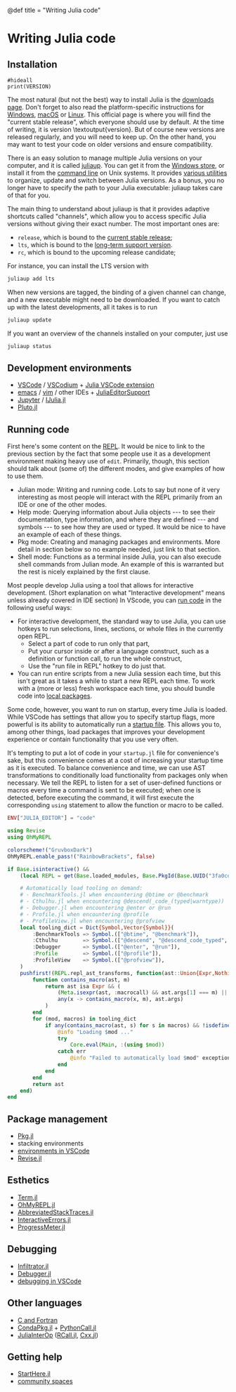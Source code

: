 @def title = "Writing Julia code"

# Writing Julia code

<!-- \toc -->

## Installation

```julia:version
#hideall
print(VERSION)
```

The most natural (but not the best) way to install Julia is the [downloads page](https://julialang.org/downloads/).
Don't forget to also read the platform-specific instructions for [Windows](https://julialang.org/downloads/platform/#windows), [macOS](https://julialang.org/downloads/platform/#macos) or [Linux](https://julialang.org/downloads/platform/#linux_and_freebsd).
This official page is where you will find the "current stable release", which everyone should use by default.
At the time of writing, it is version \textoutput{version}.
But of course new versions are released regularly, and you will need to keep up.
On the other hand, you may want to test your code on older versions and ensure compatibility.

There is an easy solution to manage multiple Julia versions on your computer, and it is called [juliaup](https://github.com/JuliaLang/juliaup).
You can get it from the [Windows store](https://github.com/JuliaLang/juliaup#windows), or install it from the [command line](https://github.com/JuliaLang/juliaup#mac-and-linux) on Unix systems.
It provides [various utilities](https://github.com/JuliaLang/juliaup#using-juliaup) to organize, update and switch between Julia versions.
As a bonus, you no longer have to specify the path to your Julia executable: juliaup takes care of that for you.

The main thing to understand about juliaup is that it provides adaptive shortcuts called "channels", which allow you to access specific Julia versions without giving their exact number.
The most important ones are:
* `release`, which is bound to the [current stable release](https://julialang.org/downloads/#current_stable_release);
* `lts`, which is bound to the [long-term support version](https://julialang.org/downloads/#long_term_support_release).
* `rc`, which is bound to the upcoming release candidate;

For instance, you can install the LTS version with
```bash
juliaup add lts
```
When new versions are tagged, the binding of a given channel can change, and a new executable might need to be downloaded.
If you want to catch up with the latest developments, all it takes is to run
```bash
juliaup update
```
If you want an overview of the channels installed on your computer, just use
```bash
juliaup status
```

## Development environments

* [VSCode](https://code.visualstudio.com/) / [VSCodium](https://vscodium.com/) + [Julia VSCode extension](https://www.julia-vscode.org/)
* [emacs](https://www.gnu.org/software/emacs/) / [vim](https://www.vim.org/) / other IDEs + [JuliaEditorSupport](https://github.com/JuliaEditorSupport)
* [Jupyter](https://jupyter.org/) / [IJulia.jl](https://github.com/JuliaLang/IJulia.jl)
* [Pluto.jl](https://plutojl.org/)


<!-- We shoukd mention the REPL as a development environment here -->

## Running code

First here's some content on the [REPL](https://docs.julialang.org/en/v1/stdlib/REPL/).
It would be nice to link to the previous section by the fact that some people use it as a development environment making heavy use of `edit`.
Primarily, though, this section should talk about (some of) the different modes, and give examples of how to use them.
* Julian mode: Writing and running code.
    Lots to say but none of it very interesting as most people will interact with the REPL primarily from an IDE or one of the other modes.
* Help mode: Querying information about Julia objects --- to see their documentation, type information, and where they are defined --- and symbols --- to see how they are used or typed.
    It would be nice to have an example of each of these things.
* Pkg mode: Creating and managing packages and environments.
    More detail in section below so no example needed, just link to that section.
* Shell mode: Functions as a terminal inside Julia, you can also execude shell commands from Julian mode.
    An example of this is warranted but the rest is nicely explained by the first clause.

<!-- I believe Revise.jl makes more sense to talk about once the context of packages (particularly local packages) has been introduced. -->

<!-- The VSCode is important to write in tandem with or after the Development environments part is written to avoid overlap. -->
Most people develop Julia using a tool that allows for interactive development.
(Short explanation on what "Interactive development" means unless already covered in IDE section)
In VScode, you can [run code](https://www.julia-vscode.org/docs/stable/userguide/runningcode/) in the following useful ways:
* For interactive development, the standard way to use Julia, you can use hotkeys to run selections, lines, sections, or whole files in the currently open REPL.
    * Select a part of code to run only that part,
    * Put your cursor inside or after a language construct, such as a definition or function call, to run the whole construct,
    * Use the "run file in REPL" hotkey to do just that.
* You can run entire scripts from a new Julia session each time, but this isn't great as it takes a while to start a new REPL each time.
    To work with a (more or less) fresh workspace each time, you should bundle code into [local packages](#package-management).

Some code, however, you want to run on startup, every time Julia is loaded.
While VSCode has settings that allow you to specify startup flags, more powerful is its ability to automatically run a [startup file](https://docs.julialang.org/en/v1/manual/command-line-interface/#Startup-file).
This allows you to, among other things, load packages that improves your development experience or contain functionality that you use very often.

It's tempting to put a lot of code in your `startup.jl` file for convenience's sake, but this convenience comes at a cost of increasing your startup time as it is executed.
To balance convenience and time, we can use AST transformations to conditionally load functionality from packages only when necessary.
We tell the REPL to listen for a set of user-defined functions or macros every time a command is sent to be executed;
when one is detected, before executing the command, it will first execute the corresponding `using` statement to allow the function or macro to be called.

```julia
ENV["JULIA_EDITOR"] = "code"

using Revise
using OhMyREPL

colorscheme!("GruvboxDark")
OhMyREPL.enable_pass!("RainbowBrackets", false)

if Base.isinteractive() &&
    (local REPL = get(Base.loaded_modules, Base.PkgId(Base.UUID("3fa0cd96-eef1-5676-8a61-b3b8758bbffb"), "REPL"), nothing); REPL !== nothing)

    # Automatically load tooling on demand:
    # - BenchmarkTools.jl when encountering @btime or @benchmark
    # - Cthulhu.jl when encountering @descend(_code_(typed|warntype))
    # - Debugger.jl when encountering @enter or @run
    # - Profile.jl when encountering @profile
    # - ProfileView.jl when encountering @profview
    local tooling_dict = Dict{Symbol,Vector{Symbol}}(
        :BenchmarkTools => Symbol.(["@btime", "@benchmark"]),
        :Cthulhu        => Symbol.(["@descend", "@descend_code_typed", "@descend_code_warntype"]),
        :Debugger       => Symbol.(["@enter", "@run"]),
        :Profile        => Symbol.(["@profile"]),
        :ProfileView    => Symbol.(["@profview"]),
    )
    pushfirst!(REPL.repl_ast_transforms, function(ast::Union{Expr,Nothing})
        function contains_macro(ast, m)
            return ast isa Expr && (
                (Meta.isexpr(ast, :macrocall) && ast.args[1] === m) ||
                any(x -> contains_macro(x, m), ast.args)
            )
        end
        for (mod, macros) in tooling_dict
            if any(contains_macro(ast, s) for s in macros) && !isdefined(Main, mod)
                @info "Loading $mod ..."
                try
                    Core.eval(Main, :(using $mod))
                catch err
                    @info "Failed to automatically load $mod" exception=err
                end
            end
        end
        return ast
    end)
end
```

<!-- Where should discussion of `include`, `import` and `using` go? -->
<!-- I think `include`, `import`, and `using` should go wherever modules are spoken about, which is the second -->

## Package management

* [Pkg.jl](https://github.com/JuliaLang/Pkg.jl)
* stacking environments
* [environments in VSCode](https://www.julia-vscode.org/docs/stable/userguide/env/)
* [Revise.jl](https://github.com/timholy/Revise.jl)
<!-- We can talk about local packages here. I believe that it's a key part of the development experience (as my survey showed). -->

## Esthetics

* [Term.jl](https://github.com/FedeClaudi/Term.jl)
* [OhMyREPL.jl](https://github.com/KristofferC/OhMyREPL.jl)
* [AbbreviatedStackTraces.jl](https://github.com/BioTurboNick/AbbreviatedStackTraces.jl)
* [InteractiveErrors.jl](https://github.com/MichaelHatherly/InteractiveErrors.jl)
* [ProgressMeter.jl](https://github.com/timholy/ProgressMeter.jl)

## Debugging

* [Infiltrator.jl](https://github.com/JuliaDebug/Infiltrator.jl)
* [Debugger.jl](https://github.com/JuliaDebug/Debugger.jl)
* [debugging in VSCode](https://www.julia-vscode.org/docs/stable/userguide/debugging/)

## Other languages

* [C and Fortran](https://docs.julialang.org/en/v1/manual/calling-c-and-fortran-code/)
* [CondaPkg.jl](https://github.com/cjdoris/CondaPkg.jl) + [PythonCall.jl](https://github.com/cjdoris/PythonCall.jl)
* [JuliaInterOp](https://github.com/JuliaInterop) ([RCall.jl](https://github.com/JuliaInterop/RCall.jl), [Cxx.jl](https://github.com/JuliaInterop/Cxx.jl))

## Getting help

* [StartHere.jl](https://github.com/JuliaCommunity/StartHere.jl)
* [community spaces](https://julialang.org/community/)